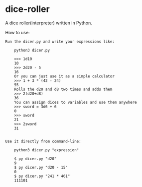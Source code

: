 # dice-roller
A dice roller(interpreter) written in Python.

How to use:

    Run the dicer.py and write your expressions like:

        python3 dicer.py

        >>> 1d10
        10
        >>> 2d20 - 5
        16
        Or you can just use it as a simple calculator
        >>> 1 + 3 * (42 - 24)
        55
        Rolls the d20 and d8 two times and adds them
        >>> 2(d20+d8)
        36 
        You can assign dices to variables and use them anywhere
        >>> sword = 3d6 + 6
        0
        >>> sword
        21
        >>> 2sword
        31


    Use it directly from command-line:
        
        python3 dicer.py "expression"

        $ py dicer.py "d20"
        9
        $ py dicer.py "d20 - 15"
        0
        $ py dicer.py "241 * 461"
        111101
        
